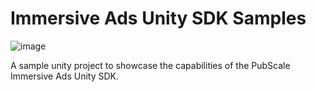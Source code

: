 # Immersive Ads Unity SDK Samples
![image](https://github.com/GreedyGame/sdkone-unity_native_ads_samples/assets/98257601/72c224e1-92a8-495a-a457-d0973ea303e9)

A sample unity project to showcase the capabilities of the PubScale Immersive Ads Unity SDK.

